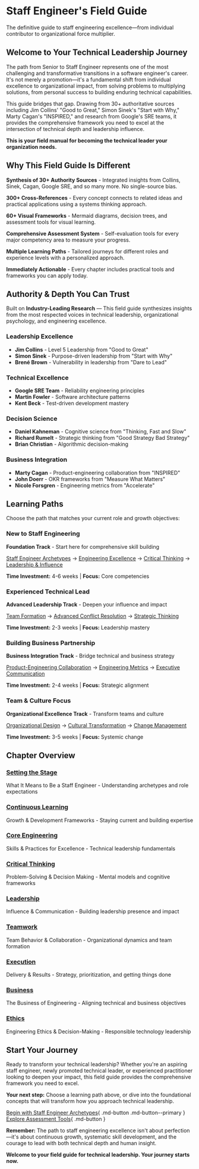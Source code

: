 # Staff Engineer's Field Guide

The definitive guide to staff engineering excellence—from individual contributor to organizational force multiplier.

## Welcome to Your Technical Leadership Journey

The path from Senior to Staff Engineer represents one of the most challenging and transformative transitions in a software engineer's career. It's not merely a promotion—it's a fundamental shift from individual excellence to organizational impact, from solving problems to multiplying solutions, from personal success to building enduring technical capabilities.

This guide bridges that gap. Drawing from 30+ authoritative sources including Jim Collins' "Good to Great," Simon Sinek's "Start with Why," Marty Cagan's "INSPIRED," and research from Google's SRE teams, it provides the comprehensive framework you need to excel at the intersection of technical depth and leadership influence.

**This is your field manual for becoming the technical leader your organization needs.**

## Why This Field Guide Is Different

**Synthesis of 30+ Authority Sources** - Integrated insights from Collins, Sinek, Cagan, Google SRE, and so many more. No single-source bias.

**300+ Cross-References** - Every concept connects to related ideas and practical applications using a systems thinking approach.

**60+ Visual Frameworks** - Mermaid diagrams, decision trees, and assessment tools for visual learning.

**Comprehensive Assessment System** - Self-evaluation tools for every major competency area to measure your progress.

**Multiple Learning Paths** - Tailored journeys for different roles and experience levels with a personalized approach.

**Immediately Actionable** - Every chapter includes practical tools and frameworks you can apply today.

## Authority & Depth You Can Trust

Built on **Industry-Leading Research** — This field guide synthesizes insights from the most respected voices in technical leadership, organizational psychology, and engineering excellence.

### Leadership Excellence
- **Jim Collins** - Level 5 Leadership from "Good to Great"
- **Simon Sinek** - Purpose-driven leadership from "Start with Why"
- **Brené Brown** - Vulnerability in leadership from "Dare to Lead"

### Technical Excellence
- **Google SRE Team** - Reliability engineering principles
- **Martin Fowler** - Software architecture patterns
- **Kent Beck** - Test-driven development mastery

### Decision Science
- **Daniel Kahneman** - Cognitive science from "Thinking, Fast and Slow"
- **Richard Rumelt** - Strategic thinking from "Good Strategy Bad Strategy"
- **Brian Christian** - Algorithmic decision-making

### Business Integration
- **Marty Cagan** - Product-engineering collaboration from "INSPIRED"
- **John Doerr** - OKR frameworks from "Measure What Matters"
- **Nicole Forsgren** - Engineering metrics from "Accelerate"

## Learning Paths

Choose the path that matches your current role and growth objectives:

### New to Staff Engineering
**Foundation Track** - Start here for comprehensive skill building

[Staff Engineer Archetypes](field-guide/intro/) → [Engineering Excellence](field-guide/engineering/) → [Critical Thinking](field-guide/thinking/) → [Leadership & Influence](field-guide/leadership/)

**Time Investment:** 4-6 weeks | **Focus:** Core competencies

### Experienced Technical Lead
**Advanced Leadership Track** - Deepen your influence and impact

[Team Formation](field-guide/teamwork/team-formation/) → [Advanced Conflict Resolution](field-guide/leadership/advanced-conflict-resolution/) → [Strategic Thinking](field-guide/execution/strategic-thinking/)

**Time Investment:** 2-3 weeks | **Focus:** Leadership mastery

### Building Business Partnership
**Business Integration Track** - Bridge technical and business strategy

[Product-Engineering Collaboration](field-guide/business/product-engineering-collaboration/) → [Engineering Metrics](field-guide/business/engineering-metrics-business-alignment/) → [Executive Communication](field-guide/business/pitching-to-executives/)

**Time Investment:** 2-4 weeks | **Focus:** Strategic alignment

### Team & Culture Focus
**Organizational Excellence Track** - Transform teams and culture

[Organizational Design](field-guide/teamwork/organizational-design/) → [Cultural Transformation](field-guide/teamwork/cultural-transformation-psychological-safety/) → [Change Management](field-guide/execution/change-management-technical-transformations/)

**Time Investment:** 3-5 weeks | **Focus:** Systemic change

## Chapter Overview

### [Setting the Stage](field-guide/intro/)
What It Means to Be a Staff Engineer - Understanding archetypes and role expectations

### [Continuous Learning](field-guide/learning/)
Growth & Development Frameworks - Staying current and building expertise

### [Core Engineering](field-guide/engineering/)
Skills & Practices for Excellence - Technical leadership fundamentals

### [Critical Thinking](field-guide/thinking/)
Problem-Solving & Decision Making - Mental models and cognitive frameworks

### [Leadership](field-guide/leadership/)
Influence & Communication - Building leadership presence and impact

### [Teamwork](field-guide/teamwork/)
Team Behavior & Collaboration - Organizational dynamics and team formation

### [Execution](field-guide/execution/)
Delivery & Results - Strategy, prioritization, and getting things done

### [Business](field-guide/business/)
The Business of Engineering - Aligning technical and business objectives

### [Ethics](field-guide/ethics/)
Engineering Ethics & Decision-Making - Responsible technology leadership

## Start Your Journey

Ready to transform your technical leadership? Whether you're an aspiring staff engineer, newly promoted technical leader, or experienced practitioner looking to deepen your impact, this field guide provides the comprehensive framework you need to excel.

**Your next step:** Choose a learning path above, or dive into the foundational concepts that will transform how you approach technical leadership.

[Begin with Staff Engineer Archetypes](field-guide/intro/){ .md-button .md-button--primary }
[Explore Assessment Tools](appendix/tools/){ .md-button }

**Remember:** The path to staff engineering excellence isn't about perfection—it's about continuous growth, systematic skill development, and the courage to lead with both technical depth and human insight.

**Welcome to your field guide for technical leadership. Your journey starts now.**